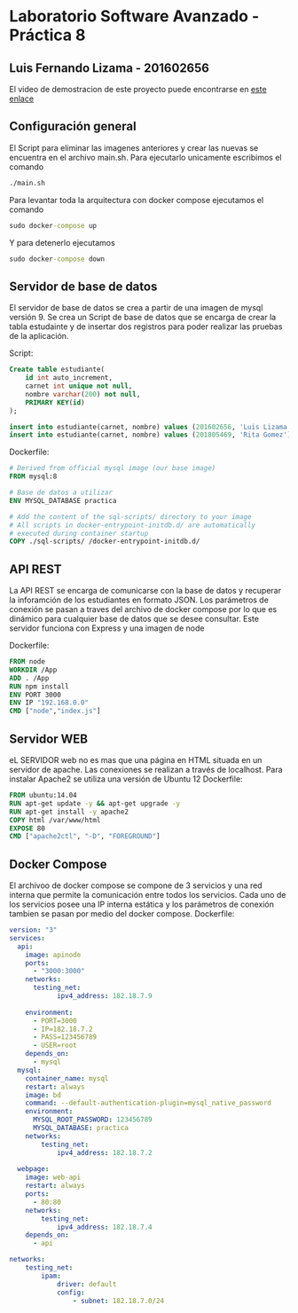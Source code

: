 # Laboratorio Software Avanzado - Práctica 8

## Luis Fernando Lizama - 201602656

El video de demostracion de este proyecto puede encontrarse en  [este enlace](https://youtu.be/mWWDw-jfvqA "Video")

## Configuración general
El Script para eliminar las imagenes anteriores y crear las nuevas se encuentra en el archivo main.sh. Para ejecutarlo unicamente escribimos el comando
```bash
./main.sh
```

Para levantar toda la arquitectura con docker compose ejecutamos el comando 
```cmd
sudo docker-compose up
```

Y para detenerlo ejecutamos 
```cmd
sudo docker-compose down
```

## Servidor de base de datos
El servidor de base de datos se crea a partir de una imagen de mysql versión 9. Se crea un Script de base de datos que se encarga de crear la tabla estudainte y de insertar dos registros para poder realizar las pruebas de la aplicación. 

Script:
```sql
Create table estudiante(
    id int auto_increment,
    carnet int unique not null,
    nombre varchar(200) not null,
    PRIMARY KEY(id)
);

insert into estudiante(carnet, nombre) values (201602656, 'Luis Lizama');
insert into estudiante(carnet, nombre) values (201805469, 'Rita Gomez');
```
Dockerfile:
```Dockerfile
# Derived from official mysql image (our base image)
FROM mysql:8

# Base de datos a utilizar
ENV MYSQL_DATABASE practica

# Add the content of the sql-scripts/ directory to your image
# All scripts in docker-entrypoint-initdb.d/ are automatically
# executed during container startup
COPY ./sql-scripts/ /docker-entrypoint-initdb.d/
```
 ## API REST
La API REST se encarga de comunicarse con la base de datos y recuperar la inforamción de los estudiantes en formato JSON. Los parámetros de conexión se pasan a traves del archivo de docker compose por lo que es dinámico para cualquier base de datos que se desee consultar. Este servidor funciona con Express y una imagen de node

Dockerfile:
```Dockerfile
FROM node
WORKDIR /App
ADD . /App
RUN npm install
ENV PORT 3000
ENV IP "192.168.0.0"
CMD ["node","index.js"]
```

 ## Servidor WEB
eL SERVIDOR web no es mas que una  página en HTML situada en un servidor de apache. Las conexiones se realizan a través de localhost. Para instalar Apache2 se utiliza una versión de Ubuntu 12
Dockerfile:
```Dockerfile
FROM ubuntu:14.04
RUN apt-get update -y && apt-get upgrade -y
RUN apt-get install -y apache2 
COPY html /var/www/html
EXPOSE 80
CMD ["apache2ctl", "-D", "FOREGROUND"]
```

 ## Docker Compose
El archivoo de docker compose se compone de 3 servicios y una red interna que permite la comunicación entre todos los servicios. Cada uno de los servicios posee una IP interna estática y los parámetros de conexión tambien se pasan por medio del docker compose. 
Dockerfile:
```yml
version: "3"
services:
  api:
    image: apinode
    ports:
      - "3000:3000"
    networks:
      testing_net:
            ipv4_address: 182.18.7.9
    
    environment:
      - PORT=3000
      - IP=182.18.7.2
      - PASS=123456789
      - USER=root
    depends_on:
      - mysql  
  mysql:
    container_name: mysql
    restart: always
    image: bd
    command: --default-authentication-plugin=mysql_native_password
    environment:
      MYSQL_ROOT_PASSWORD: 123456789
      MYSQL_DATABASE: practica
    networks:
        testing_net:
            ipv4_address: 182.18.7.2
  
  webpage:
    image: web-api
    restart: always
    ports:
      - 80:80
    networks:
        testing_net:
            ipv4_address: 182.18.7.4
    depends_on:
      - api

networks:
    testing_net:
        ipam:
            driver: default
            config:
                - subnet: 182.18.7.0/24
```
